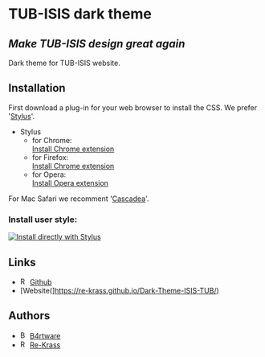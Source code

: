 # TUB-ISIS dark theme
## *Make TUB-ISIS design great again*
Dark theme for TUB-ISIS website.

## Installation
First download a plug-in for your web browser to install the CSS. We prefer '[Stylus](https://github.com/openstyles/stylus)'. <br>
- Stylus <br>
  - for Chrome: <br>
[Install Chrome extension](https://chrome.google.com/webstore/detail/stylus/clngdbkpkpeebahjckkjfobafhncgmne) <br>
  - for Firefox: <br>
[Install Chrome extension](https://addons.mozilla.org/firefox/addon/styl-us/) <br>
  - for Opera: <br>
[Install Opera extension](https://addons.opera.com/extensions/details/stylus/) <br>

For Mac Safari we recomment '[Cascadea](https://cascadea.app/)'.

### Install user style:
[![Install directly with Stylus](https://img.shields.io/badge/Install%20directly%20with-Stylus-238b8b.svg)](https://raw.githubusercontent.com/Re-Krass/Dark-Theme-ISIS-TUB/master/dark-theme-isis-tub.user.css) 

## Links
- <img src="https://github.githubassets.com/images/modules/logos_page/GitHub-Mark.png" height="15" alt="Re-Krass profile picture"> [Github](https://github.com/Re-Krass/Dark-Theme-ISIS-TUB) <br>
- [Website(]https://re-krass.github.io/Dark-Theme-ISIS-TUB/)

## Authors 
- <img src="https://avatars1.githubusercontent.com/u/34386047?s=460&v=4" height="15" alt="B4rtware profile picture"> [B4rtware](https://github.com/B4rtware) <br>
- <img src="https://avatars0.githubusercontent.com/u/38668040?s=460&v=4" height="15" alt="Re-Krass profile picture"> [Re-Krass](https://github.com/Re-Krass)

